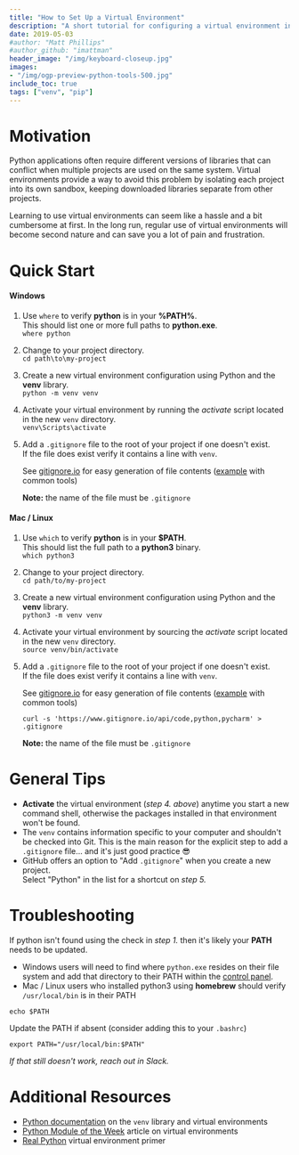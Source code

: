 ```yaml
---
title: "How to Set Up a Virtual Environment"
description: "A short tutorial for configuring a virtual environment in your Python project."
date: 2019-05-03
#author: "Matt Phillips"
#author_github: "imattman"
header_image: "/img/keyboard-closeup.jpg"
images:
- "/img/ogp-preview-python-tools-500.jpg"
include_toc: true
tags: ["venv", "pip"]
---
```


# Motivation

Python applications often require different versions of libraries that can conflict when multiple projects are used on the same system.  Virtual environments provide a way to avoid this problem by isolating each project into its own sandbox, keeping downloaded libraries separate from other projects.

Learning to use virtual environments can seem like a hassle and a bit cumbersome at first.  In the long run, regular use of virtual environments will become second nature and can save you a lot of pain and frustration.


# Quick Start

#### Windows

  1. Use `where` to verify **python** is in your **%PATH%**.  
  This should list one or more full paths to **python.exe**.  
    ```
    where python
    ```
  2. Change to your project directory.  
    ```
    cd path\to\my-project
    ```
  3. Create a new virtual environment configuration using Python and the **venv** library.  
    ```
    python -m venv venv
    ```
  4. Activate your virtual environment by running the _activate_ script located in the new `venv` directory.  
    ```
    venv\Scripts\activate
    ```
  5. Add a `.gitignore` file to the root of your project if one doesn't exist.  
     If the file does exist verify it contains a line with `venv`.  
    
     See [gitignore.io][gitignore] for easy generation of file contents ([example][gitignore_example] with common tools)  
    
     **Note:** the name of the file must be `.gitignore`


#### Mac / Linux

  1. Use `which` to verify **python** is in your **$PATH**.  
  This should list the full path to a **python3** binary.  
    ```
    which python3
    ```
  2. Change to your project directory.  
    ```
    cd path/to/my-project
    ```
  3. Create a new virtual environment configuration using Python and the **venv** library.  
    ```
    python3 -m venv venv
    ```
  4. Activate your virtual environment by sourcing the _activate_ script located in the new `venv` directory.  
    ```
    source venv/bin/activate
    ```
  5. Add a `.gitignore` file to the root of your project if one doesn't exist.  
     If the file does exist verify it contains a line with `venv`.  
    
     See [gitignore.io][gitignore] for easy generation of file contents ([example][gitignore_example] with common tools)  
     ```
     curl -s 'https://www.gitignore.io/api/code,python,pycharm' > .gitignore
     ```
    
     **Note:** the name of the file must be `.gitignore`  

# General Tips

  * **Activate** the virtual environment (_step 4. above_) anytime you start a new command shell, otherwise the packages installed in that environment won't be found.
  * The `venv` contains information specific to your computer and shouldn't be checked into Git.  This is the main reason for the explicit step to add a `.gitignore` file... and it's just good practice :sunglasses:
  * GitHub offers an option to "Add `.gitignore`" when you create a new project.  
    Select "Python" in the list for a shortcut on _step 5._

# Troubleshooting

If python isn't found using the check in _step 1._ then it's likely your **PATH** needs to be updated.

  * Windows users will need to find where `python.exe` resides on their file system and add that directory to their PATH within the [control panel][win_env_path].
  * Mac / Linux users who installed python3 using **homebrew** should verify `/usr/local/bin` is in their PATH  
  ```
  echo $PATH
  ```  
  Update the PATH if absent (consider adding this to your `.bashrc`)  
  ```
  export PATH="/usr/local/bin:$PATH"
  ```  
  _If that still doesn't work, reach out in Slack._


# Additional Resources

  * [Python documentation][python_docs] on the `venv` library and virtual environments
  * [Python Module of the Week][pmotw] article on virtual environments
  * [Real Python][real_python] virtual environment primer



[gitignore]: https://www.gitignore.io/
[gitignore_example]: https://www.gitignore.io/api/code,python,pycharmwin_env_path
[win_env_path]: https://www.architectryan.com/2018/03/17/add-to-the-path-on-windows-10/
[python_docs]: https://docs.python.org/3/tutorial/venv.html
[pmotw]: https://pymotw.com/3/venv/
[real_python]: https://realpython.com/python-virtual-environments-a-primer/

